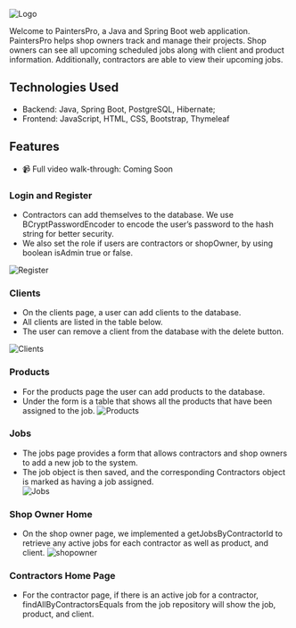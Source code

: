 
![Logo](https://i.ibb.co/tK0LDHh/Screen-Shot-2023-02-18-at-4-12-07-PM.png)




Welcome to PaintersPro, a Java and Spring Boot web application. PaintersPro helps shop owners track and manage their projects. Shop owners can see all upcoming scheduled jobs along with client and product information. Additionally, contractors are able to view their upcoming jobs. 

## Technologies Used

- Backend: Java, Spring Boot, PostgreSQL, Hibernate;
- Frontend: JavaScript, HTML, CSS, Bootstrap, Thymeleaf



## Features

 - 📹 Full video walk-through: Coming Soon
### Login and Register
- Contractors can add themselves to the database. We use BCryptPasswordEncoder to encode the user’s password to the hash string for better security. 
-  We also set the role if users are contractors or shopOwner, by using boolean isAdmin true or false.

![Register](https://i.ibb.co/c2nwfmT/register.png)
### Clients 
- On the clients page, a user can add clients to the database.
- All clients are listed in the table below.
- The user can remove a client from the database with the delete button.

![Clients](https://i.ibb.co/gmC7bWp/clients.png)

### Products
- For the products page the user can add products to the database. 
- Under the form is a table that shows all the products that have been assigned to the job.
![Products](https://i.ibb.co/sRL14pS/products.png)
### Jobs   
- The jobs page provides a form that allows contractors and shop owners to add a new job to the system.
- The job object is then saved, and the corresponding Contractors object is marked as having a job assigned.  
![Jobs](https://i.ibb.co/sC4KDy3/jobs.png)

### Shop Owner Home
- On the shop owner page, we implemented a getJobsByContractorId to retrieve any active jobs for each contractor as well as product, and client.
![shopowner](https://i.ibb.co/cXGzbpY/shop-owner.png)

### Contractors Home Page
- For the contractor page, if there is an active job for a contractor, findAllByContractorsEquals from the job repository will show the job, product, and client.






